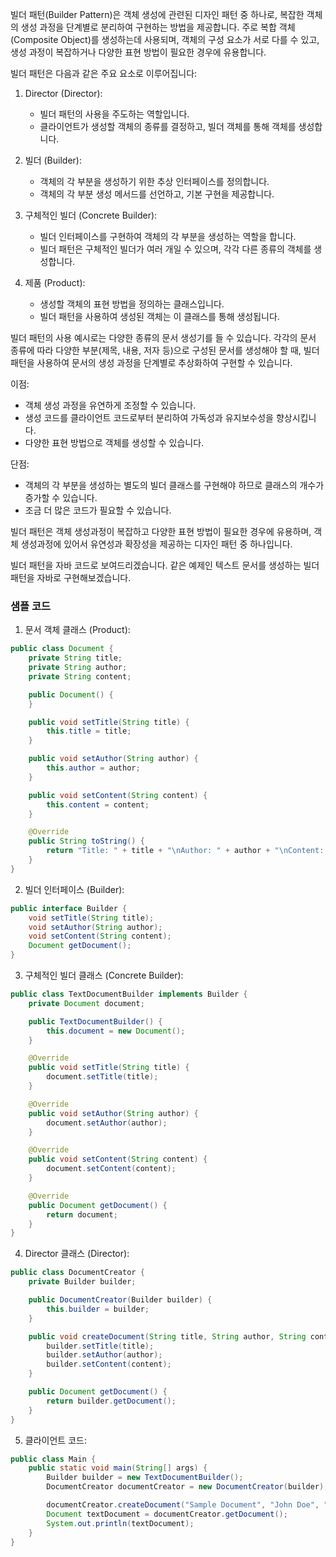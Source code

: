빌더 패턴(Builder Pattern)은 객체 생성에 관련된 디자인 패턴 중 하나로, 복잡한 객체의 생성 과정을 단계별로 분리하여 구현하는 방법을 제공합니다. 주로 복합 객체(Composite Object)를 생성하는데 사용되며, 객체의 구성 요소가 서로 다를 수 있고, 생성 과정이 복잡하거나 다양한 표현 방법이 필요한 경우에 유용합니다.

빌더 패턴은 다음과 같은 주요 요소로 이루어집니다:

1. Director (Director):
   - 빌더 패턴의 사용을 주도하는 역할입니다.
   - 클라이언트가 생성할 객체의 종류를 결정하고, 빌더 객체를 통해 객체를 생성합니다.

2. 빌더 (Builder):
   - 객체의 각 부분을 생성하기 위한 추상 인터페이스를 정의합니다.
   - 객체의 각 부분 생성 메서드를 선언하고, 기본 구현을 제공합니다.

3. 구체적인 빌더 (Concrete Builder):
   - 빌더 인터페이스를 구현하여 객체의 각 부분을 생성하는 역할을 합니다.
   - 빌더 패턴은 구체적인 빌더가 여러 개일 수 있으며, 각각 다른 종류의 객체를 생성합니다.

4. 제품 (Product):
   - 생성할 객체의 표현 방법을 정의하는 클래스입니다.
   - 빌더 패턴을 사용하여 생성된 객체는 이 클래스를 통해 생성됩니다.

빌더 패턴의 사용 예시로는 다양한 종류의 문서 생성기를 들 수 있습니다. 각각의 문서 종류에 따라 다양한 부분(제목, 내용, 저자 등)으로 구성된 문서를 생성해야 할 때, 빌더 패턴을 사용하여 문서의 생성 과정을 단계별로 추상화하여 구현할 수 있습니다.

이점:
- 객체 생성 과정을 유연하게 조정할 수 있습니다.
- 생성 코드를 클라이언트 코드로부터 분리하여 가독성과 유지보수성을 향상시킵니다.
- 다양한 표현 방법으로 객체를 생성할 수 있습니다.

단점:
- 객체의 각 부분을 생성하는 별도의 빌더 클래스를 구현해야 하므로 클래스의 개수가 증가할 수 있습니다.
- 조금 더 많은 코드가 필요할 수 있습니다.

빌더 패턴은 객체 생성과정이 복잡하고 다양한 표현 방법이 필요한 경우에 유용하며, 객체 생성과정에 있어서 유연성과 확장성을 제공하는 디자인 패턴 중 하나입니다.

빌더 패턴을 자바 코드로 보여드리겠습니다. 같은 예제인 텍스트 문서를 생성하는 빌더 패턴을 자바로 구현해보겠습니다.

### 샘플 코드
1. 문서 객체 클래스 (Product):
```java
public class Document {
    private String title;
    private String author;
    private String content;

    public Document() {
    }

    public void setTitle(String title) {
        this.title = title;
    }

    public void setAuthor(String author) {
        this.author = author;
    }

    public void setContent(String content) {
        this.content = content;
    }

    @Override
    public String toString() {
        return "Title: " + title + "\nAuthor: " + author + "\nContent: " + content;
    }
}
```

2. 빌더 인터페이스 (Builder):

```java
public interface Builder {
    void setTitle(String title);
    void setAuthor(String author);
    void setContent(String content);
    Document getDocument();
}
```

3. 구체적인 빌더 클래스 (Concrete Builder):

```java
public class TextDocumentBuilder implements Builder {
    private Document document;

    public TextDocumentBuilder() {
        this.document = new Document();
    }

    @Override
    public void setTitle(String title) {
        document.setTitle(title);
    }

    @Override
    public void setAuthor(String author) {
        document.setAuthor(author);
    }

    @Override
    public void setContent(String content) {
        document.setContent(content);
    }

    @Override
    public Document getDocument() {
        return document;
    }
}
```

4. Director 클래스 (Director):

```java
public class DocumentCreator {
    private Builder builder;

    public DocumentCreator(Builder builder) {
        this.builder = builder;
    }

    public void createDocument(String title, String author, String content) {
        builder.setTitle(title);
        builder.setAuthor(author);
        builder.setContent(content);
    }

    public Document getDocument() {
        return builder.getDocument();
    }
}
```

5. 클라이언트 코드:

```java
public class Main {
    public static void main(String[] args) {
        Builder builder = new TextDocumentBuilder();
        DocumentCreator documentCreator = new DocumentCreator(builder);

        documentCreator.createDocument("Sample Document", "John Doe", "This is a sample document.");
        Document textDocument = documentCreator.getDocument();
        System.out.println(textDocument);
    }
}
```
